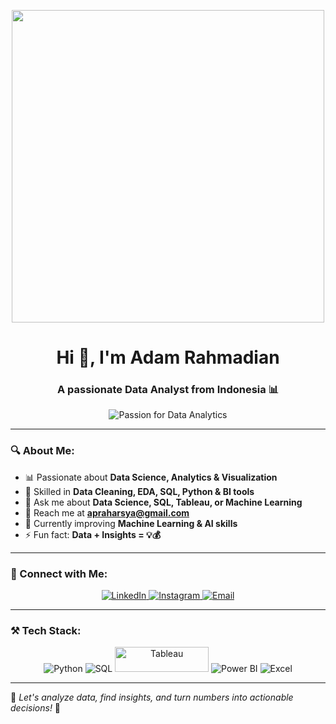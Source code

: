 <p align="center">
  <img src="https://media.giphy.com/media/l46Cy1rHbQ92uuLXa/giphy.gif" width="500"/>
</p>

<h1 align="center">Hi 👋, I'm Adam Rahmadian</h1>
<h3 align="center">A passionate Data Analyst from Indonesia 📊</h3>

<p align="center">
  <img src="https://img.shields.io/badge/Data%20Analytics-Passion-blue" alt="Passion for Data Analytics">
</p>

---

### 🔍 About Me:
- 📊 Passionate about **Data Science, Analytics & Visualization**
- 🔎 Skilled in **Data Cleaning, EDA, SQL, Python & BI tools**
- 💬 Ask me about **Data Science, SQL, Tableau, or Machine Learning**
- 📧 Reach me at **[apraharsya@gmail.com](mailto:apraharsya@gmail.com)**
- 🌱 Currently improving **Machine Learning & AI skills**
- ⚡ Fun fact: **Data + Insights = 💡💰**

---

### 🚀 Connect with Me:
<p align="center">
  <a href="https://linkedin.com/in/adampraharsya" target="_blank">
    <img src="https://img.shields.io/badge/LinkedIn-0077B5?style=for-the-badge&logo=linkedin&logoColor=white" alt="LinkedIn">
  </a>
  <a href="https://instagram.com/adam.rahmadian" target="_blank">
    <img src="https://img.shields.io/badge/Instagram-E4405F?style=for-the-badge&logo=instagram&logoColor=white" alt="Instagram">
  </a>
  <a href="mailto:apraharsya@gmail.com">
    <img src="https://img.shields.io/badge/Email-D14836?style=for-the-badge&logo=gmail&logoColor=white" alt="Email">
  </a>
</p>

---

### ⚒️ Tech Stack:
<p align="center">
  <img src="https://img.shields.io/badge/Python-3776AB?style=for-the-badge&logo=python&logoColor=white" alt="Python">
  <img src="https://img.shields.io/badge/SQL-4479A1?style=for-the-badge&logo=mysql&logoColor=white" alt="SQL">
  <img src="https://upload.wikimedia.org/wikipedia/commons/4/4b/Tableau_Logo.png" alt="Tableau" width="150" height="40">
  <img src="https://img.shields.io/badge/Power%20BI-F2C811?style=for-the-badge&logo=powerbi&logoColor=black" alt="Power BI">
  <img src="https://img.shields.io/badge/Excel-217346?style=for-the-badge&logo=microsoft-excel&logoColor=white" alt="Excel">
</p>

---

🌟 _Let's analyze data, find insights, and turn numbers into actionable decisions!_ 🚀
